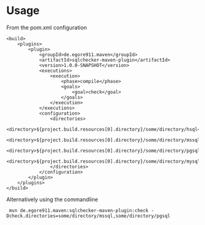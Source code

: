 # Usage

From the pom.xml configuration

    <build>
        <plugins>
            <plugin>
                <groupId>de.egore911.maven</groupId>
                <artifactId>sqlchecker-maven-plugin</artifactId>
                <version>1.0.0-SNAPSHOT</version>
                <executions>
                    <execution>
                        <phase>compile</phase>
                        <goals>
                            <goal>check</goal>
                        </goals>
                    </execution>
                </executions>
                <configuration>
                    <directories>
                        <directory>${project.build.resources[0].directory}/some/directory/hsql</directory>
                        <directory>${project.build.resources[0].directory}/some/directory/mssql</directory>
                        <directory>${project.build.resources[0].directory}/some/directory/pgsql</directory>
                        <directory>${project.build.resources[0].directory}/some/directory/mysql</directory>
                    </directories>
                </configuration>
            </plugin>
        </plugins>
    </build>

Alternatively using the commandline

     mvn de.egore911.maven:sqlchecker-maven-plugin:check -Dcheck.directories=some/directory/mssql,some/directory/pgsql

